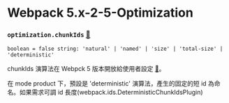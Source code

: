 # Webpack 5.x-2-5-Optimization

### `optimization.chunkIds` [:book:](https://webpack.js.org/configuration/optimization/#optimizationchunkids)

`boolean = false string: 'natural' | 'named' | 'size' | 'total-size' | 'deterministic'`

chunkIds 演算法在 Webpck 5 版本開放給使用者設定 [:book:](https://webpack.js.org/blog/2020-10-10-webpack-5-release/#named-chunk-ids)。

在 mode product 下，預設是 'deterministic' 演算法，產生的固定的短 id 為命名。如果需求可調 id 長度(webpack.ids.DeterministicChunkIdsPlugin)
